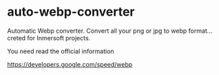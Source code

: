 # auto-webp-converter
Automatic Webp converter. Convert all your png or jpg to webp format... creted for Inmersoft projects. 

You need read the official information

https://developers.google.com/speed/webp